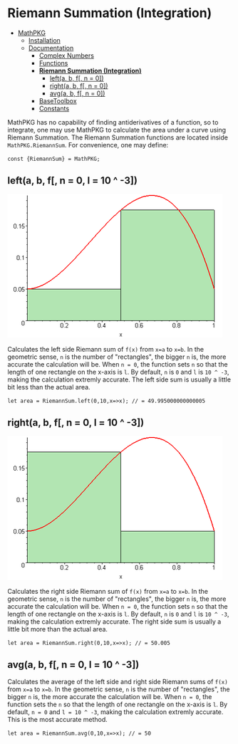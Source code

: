 # Riemann Summation (Integration)

+ [MathPKG](../README.md)
    + [Installation](../README.md#installation)
    + [Documentation](./README.md)
        + [Complex Numbers](./Complex.md)
        + [Functions](./Functions.md)
        + [**Riemann Summation (Integration)**](#riemann-summation-integration)
            + [left(a, b, f[, n = 0])](#lefta-b-f-n--0)
            + [right(a, b, f[, n = 0])](#righta-b-f-n--0)
            + [avg(a, b, f[, n = 0])](#avga-b-f-n--0)
        + [BaseToolbox](./BaseToolbox.md)
        + [Constants](./Constants.md)

MathPKG has no capability of finding antiderivatives of a function, so to integrate, one may use MathPKG to calculate the area under a curve using Riemann Summation.
The Riemann Summation functions are located inside ``MathPKG.RiemannSum``. For convenience, one may define:
```
const {RiemannSum} = MathPKG;
```

## left(a, b, f[, n = 0, l = 10 ^ -3])

![Left Riemann Sum](../media/left.gif)

Calculates the left side Riemann sum of `f(x)` from `x=a` to `x=b`. In the geometric sense, `n` is the number of "rectangles", the bigger `n` is, the more accurate the calculation will be. When `n = 0`, the function sets `n` so that the length of one rectangle on the x-axis is `l`. By default, `n` is `0` and `l` is `10 ^ -3`, making the calculation extremly accurate. The left side sum is usually a little bit less than the actual area.
```
let area = RiemannSum.left(0,10,x=>x); // = 49.995000000000005
```

## right(a, b, f[, n = 0, l = 10 ^ -3])

![Right Riemann Sum](../media/right.gif)

Calculates the right side Riemann sum of `f(x)` from `x=a` to `x=b`. In the geometric sense, `n` is the number of "rectangles", the bigger `n` is, the more accurate the calculation will be. When `n = 0`, the function sets `n` so that the length of one rectangle on the x-axis is `l`. By default, `n` is `0` and `l` is `10 ^ -3`, making the calculation extremly accurate. The right side sum is usually a little bit more than the actual area.
```
let area = RiemannSum.right(0,10,x=>x); // = 50.005
```

## avg(a, b, f[, n = 0, l = 10 ^ -3])
Calculates the average of the left side and right side Riemann sums of `f(x)` from `x=a` to `x=b`. In the geometric sense, `n` is the number of "rectangles", the bigger `n` is, the more accurate the calculation will be. When `n = 0`, the function sets the `n` so that the length of one rectangle on the x-axis is `l`. By default, `n = 0` and `l = 10 ^ -3`, making the calculation extremly accurate. This is the most accurate method.
```
let area = RiemannSum.avg(0,10,x=>x); // = 50
```